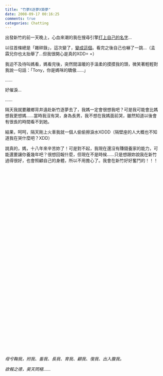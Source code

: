 ```yaml
---
title: "竹夢X逐夢X築夢"
date: 2008-09-17 00:16:25
comments: true
categories: Chatting
---
```

<p>出發新竹的前一天晚上，心血來潮的我在搜尋引擎<a target="_blank" href="http://www.google.com.tw/search?source=ig&amp;hl=zh-TW&amp;q=%E7%B0%A1%E7%85%92%E8%88%AA&amp;meta=&amp;btnG=Google+%E6%90%9C%E5%B0%8B&amp;aq=f">打上自己的名字</a>...</p><p>以往首條總是「雜碎錄」，這次變了，<a target="_blank" href="http://www.peopo.org/portal.php?op=viewPost&amp;articleId=22660">變成這個</a>。看完之後自己也嚇了一跳...（孟霖兄你也太抬舉了...但我很開心是真的XDD= =）</p><p>我迫不及待叫媽看，媽看完後，突然間溫暖的手溫柔的摸摸我的頭，微笑著輕輕對我說一句話：「Tony，你是媽咪的驕傲......」</p><p>......</p><p>好催淚...</p><p>......</p><p>隔天我就要離鄉背井遠赴新竹逐夢去了，我媽一定會很想我吧？可是我可能會比媽想我更想媽......當時我沒有哭，身為長男，我不想在我媽面前哭，雖然知道以後會有很長的時間看不到她。</p><p>結果，呵呵，隔天剛上火車我就一個人偷偷擦淚水XDDD（隔壁座的人大概也不知道我在哭什麼吧？XDD）</p><p>說真的，媽，十八年來辛苦妳了！可是對不起，我現在還沒有賺錢養家的能力，可能還要讓你養幾年吧？很想回報什麼，但現在不是時候......只是想跟妳說我在新竹過得很好，也會照顧自己的身體，所以不用擔心了。我會在新竹好好奮鬥的！！！</p><p>&nbsp;</p><p>&nbsp;</p><p>&nbsp;</p><p>&nbsp;</p><p>&nbsp;</p><p>&nbsp;</p><p>&nbsp;</p><p>&nbsp;</p><p>&nbsp;</p><p>&nbsp;</p><p>&nbsp;</p><p>&nbsp;</p><p>&nbsp;</p><p>&nbsp;</p><p>&nbsp;</p><p>&nbsp;</p><p>&nbsp;</p><p>&nbsp;</p><p>&nbsp;</p><p>&nbsp;</p><p><i>母兮鞠我，拊我、畜我、長我、育我、顧我、復我、出入腹我。</i></p><p><i>欲報之德，昊天罔極......</i></p><p>&nbsp;</p>

